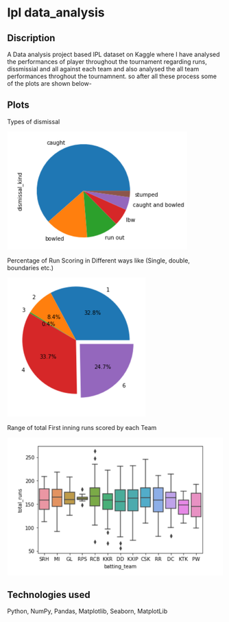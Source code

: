 # Ipl data_analysis

## Discription
A Data analysis project based IPL dataset on Kaggle where I have analysed the performances of player throughout the tournament regarding runs, dissmissial and all against each team and also analysed the all team performances throghout the tournamnent. so after all these process some of the plots are shown below-

## Plots

Types of dismissal

![plot](./3476.png)

Percentage of Run Scoring in Different ways like (Single, double, boundaries etc.)

![plot](./3478.png)

Range of total First inning runs scored by each Team

![plot](./3479.png)

## Technologies used
Python, NumPy, Pandas, Matplotlib, Seaborn, MatplotLib
